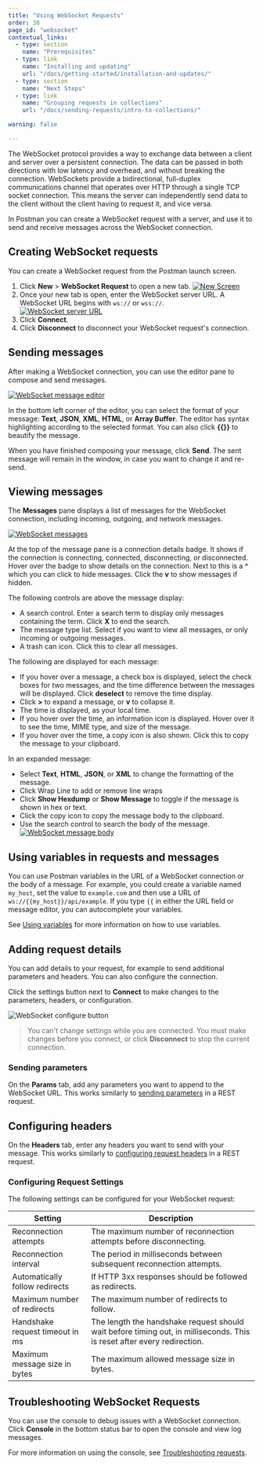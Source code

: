 ```yaml
---
title: "Using WebSocket Requests"
order: 38
page_id: "websocket"
contextual_links:
  - type: section
    name: "Prerequisites"
  - type: link
    name: "Installing and updating"
    url: "/docs/getting-started/installation-and-updates/"
  - type: section
    name: "Next Steps"
  - type: link
    name: "Grouping requests in collections"
    url: "/docs/sending-requests/intro-to-collections/"

warning: false

---
```


The WebSocket protocol provides a way to exchange data between a client and server over a persistent connection. The data can be passed in both directions with low latency and overhead, and without breaking the connection. WebSockets provide a bidirectional, full-duplex communications channel that operates over HTTP through a single TCP socket connection. This means the server can independently send data to the client without the client having to request it, and vice versa.

In Postman you can create a WebSocket request with a server, and use it to send and receive messages across the WebSocket connection.

## Creating WebSocket requests

You can create a WebSocket request from the Postman launch screen.

1. Click  __New__ &gt; __WebSocket Request__ to open a new tab.
  [![New Screen](https://assets.postman.com/postman-docs/new-request-websocket.jpg)](https://assets.postman.com/postman-docs/new-request-websocket.jpg)
1. Once your new tab is open, enter the WebSocket server URL. A WebSocket URL begins with `ws://` or `wss://`.<br/>
[![WebSocket server URL](https://assets.postman.com/postman-docs/websocket-server-url.jpg)](https://assets.postman.com/postman-docs/websocket-server-url.jpg)
1. Click **Connect**.
1. Click **Disconnect** to disconnect your WebSocket request's connection.

<!-- TODO: an explanation that this starts as a regular HTTP connection, but indicates that it wants to change protocols via the Upgrade header. The protocol switch from HTTP to WebSocket is referred to as WebSocket handshake. -->

## Sending messages

After making a WebSocket connection, you can use the editor pane to compose and send messages.

[![WebSocket message editor](https://assets.postman.com/postman-docs/websocket-message-editor.jpg)](https://assets.postman.com/postman-docs/websocket-message-editor.jpg)

In the bottom left corner of the editor, you can select the format of your message: **Text**, **JSON**, **XML**, **HTML**, or **Array Buffer**. The editor has syntax highlighting according to the selected format. You can also click **{{}}** to beautify the message.

When you have finished composing your message, click **Send**. The sent message will remain in the window, in case you want to change it and re-send.

## Viewing messages

The **Messages** pane displays a list of messages for the WebSocket connection, including incoming, outgoing, and network messages.

[![WebSocket messages](https://assets.postman.com/postman-docs/websocket-messages.jpg)](https://assets.postman.com/postman-docs/websocket-messages.jpg)

At the top of the message pane is a connection details badge. It shows if the connection is connecting, connected, disconnecting, or disconnected. Hover over the badge to show details on the connection. Next to this is a **^** which you can click to hide messages. Click the **v** to show  messages if hidden.

The following controls are above the message display:

* A search control. Enter a search term to display only messages containing the term. Click **X** to end the search.
* The message type list. Select if you want to view all messages, or only incoming or outgoing messages.
* A trash can icon. Click this to clear all messages.

The following are displayed for each message:

* If you hover over a message, a check box is displayed, select the check boxes for two messages, and the time difference between the messages will be displayed. Click **deselect** to remove the time display.
* Click **>** to expand a message, or **v** to collapse it.
* The time is displayed, as your local time.
* If you hover over the time, an information icon is displayed. Hover over it to see the time, MIME type, and size of the message.
* If you hover over the time, a copy icon is also shown. Click this to copy the message to your clipboard.

In an expanded message:

* Select **Text**, **HTML**, **JSON**, or **XML** to change the formatting of the message.
* Click Wrap Line to add or remove line wraps
* Click **Show Hexdump** or **Show Message** to toggle if the message is shown in hex or text.
* Click the copy icon to copy the message body to the clipboard.
* Use the search control to search the body of the message.
[![WebSocket message body](https://assets.postman.com/postman-docs/websocket-message-body.jpg)](https://assets.postman.com/postman-docs/websocket-message-body.jpg)

## Using variables in requests and messages

You can use Postman variables in the URL of a WebSocket connection or the body of a message. For example, you could create a variable named `my_host`, set the value to `example.com` and then use a URL of `ws://{{my_host}}/api/example`. If you type `{{` in either the URL field or message editor, you can autocomplete your variables.

See [Using variables](/docs/sending-requests/variables/) for more information on how to use variables.

## Adding request details

You can add details to your request, for example to send additional parameters and headers. You can also configure the connection.

Click the settings button next to **Connect** to make changes to the parameters, headers, or configuration.

![WebSocket configure button](https://assets.postman.com/postman-docs/websocket-configure-button.jpg)

> You can't change settings while you are connected. You must make changes before you connect, or click **Disconnect** to stop the current connection.

### Sending parameters

On the **Params** tab, add any parameters you want to append to the WebSocket URL. This works similarly to [sending parameters](/docs/sending-requests/requests#sending-parameters) in a REST request.

## Configuring headers

On the **Headers** tab, enter any headers you want to send with your message. This works similarly to [configuring request headers](/docs/sending-requests/requests#configuring-request-headers) in a REST request.

### Configuring Request Settings

The following settings can be configured for your WebSocket request:

| Setting | Description |
|-----|-----|
| Reconnection attempts | The maximum number of reconnection attempts before disconnecting. |
| Reconnection interval | The period in milliseconds between subsequent reconnection attempts. |
| Automatically follow redirects | If HTTP 3xx responses should be followed as redirects. |
| Maximum number of redirects | The maximum number of redirects to follow. |
| Handshake request timeout in ms | The length the handshake request should wait before timing out, in milliseconds. This is reset after every redirection. |
| Maximum message size in bytes | The maximum allowed message size in bytes. |

## Troubleshooting WebSocket Requests

You can use the console to debug issues with a WebSocket connection. Click **Console** in the bottom status bar to open the console and view log messages.

For more information on using the console, see [Troubleshooting requests](/docs/sending-requests/troubleshooting-api-requests/).
